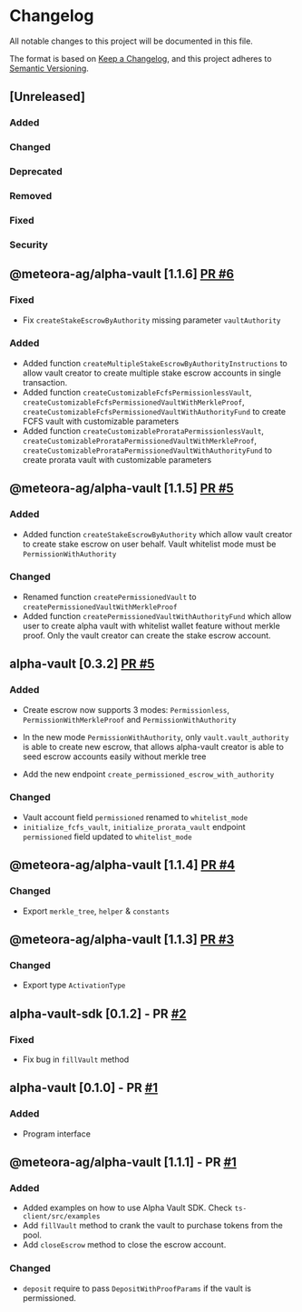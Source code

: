# Changelog

All notable changes to this project will be documented in this file.

The format is based on [Keep a Changelog](https://keepachangelog.com/en/1.0.0/),
and this project adheres to [Semantic Versioning](https://semver.org/spec/v2.0.0.html).

## [Unreleased]

### Added

### Changed

### Deprecated

### Removed

### Fixed

### Security

## @meteora-ag/alpha-vault [1.1.6] [PR #6](https://github.com/MeteoraAg/alpha-vault-sdk/pull/6)

### Fixed

- Fix `createStakeEscrowByAuthority` missing parameter `vaultAuthority`

### Added

- Added function `createMultipleStakeEscrowByAuthorityInstructions` to allow vault creator to create multiple stake escrow accounts in single transaction.
- Added function `createCustomizableFcfsPermissionlessVault`, `createCustomizableFcfsPermissionedVaultWithMerkleProof`, `createCustomizableFcfsPermissionedVaultWithAuthorityFund` to create FCFS vault with customizable parameters
- Added function `createCustomizableProrataPermissionlessVault`, `createCustomizableProrataPermissionedVaultWithMerkleProof`, `createCustomizableProrataPermissionedVaultWithAuthorityFund` to create prorata vault with customizable parameters

## @meteora-ag/alpha-vault [1.1.5] [PR #5](https://github.com/MeteoraAg/alpha-vault-sdk/pull/5)

### Added

- Added function `createStakeEscrowByAuthority` which allow vault creator to create stake escrow on user behalf. Vault whitelist mode must be `PermissionWithAuthority`

### Changed

- Renamed function `createPermissionedVault` to `createPermissionedVaultWithMerkleProof`
- Added function `createPermissionedVaultWithAuthorityFund` which allow user to create alpha vault with whitelist wallet feature without merkle proof. Only the vault creator can create the stake escrow account.

## alpha-vault [0.3.2] [PR #5](https://github.com/MeteoraAg/alpha-vault-sdk/pull/5)

### Added

- Create escrow now supports 3 modes: `Permissionless`, `PermissionWithMerkleProof` and `PermissionWithAuthority`

- In the new mode `PermissionWithAuthority`, only `vault.vault_authority` is able to create new escrow, that allows alpha-vault creator is able to seed escrow accounts easily without merkle tree

- Add the new endpoint `create_permissioned_escrow_with_authority`

### Changed

- Vault account field `permissioned` renamed to `whitelist_mode`
- `initialize_fcfs_vault`, `initialize_prorata_vault` endpoint `permissioned` field updated to `whitelist_mode`

## @meteora-ag/alpha-vault [1.1.4] [PR #4](https://github.com/MeteoraAg/alpha-vault-sdk/pull/4)

### Changed

- Export `merkle_tree`, `helper` & `constants`

## @meteora-ag/alpha-vault [1.1.3] [PR #3](https://github.com/MeteoraAg/alpha-vault-sdk/pull/3)

### Changed

- Export type `ActivationType`

## alpha-vault-sdk [0.1.2] - PR [#2](https://github.com/MeteoraAg/alpha-vault-sdk/pull/2)

### Fixed

- Fix bug in `fillVault` method

## alpha-vault [0.1.0] - PR [#1](https://github.com/MeteoraAg/alpha-vault-sdk/pull/1)

### Added

- Program interface

## @meteora-ag/alpha-vault [1.1.1] - PR [#1](https://github.com/MeteoraAg/alpha-vault-sdk/pull/1)

### Added

- Added examples on how to use Alpha Vault SDK. Check `ts-client/src/examples`
- Add `fillVault` method to crank the vault to purchase tokens from the pool.
- Add `closeEscrow` method to close the escrow account.

### Changed

- `deposit` require to pass `DepositWithProofParams` if the vault is permissioned.
